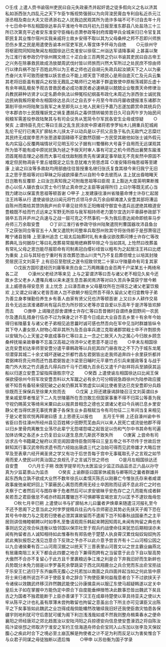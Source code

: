 <!-- { "loadSidebar": true } -->
○壬戌  上遣人赍书谕宿州吏民曰自元失政豪杰并起奸诡之徒多假向义之名以济其私如浙西张九四乱元之天下乍臣乍叛视势强弱以为向背浚民膏血专利自私近杀元江浙丞相及南台大夫又诳诱浙右之人扰我边民观其所为诡诈多端不可不讨自去年十月十七日命中书左相国徐达率兵平淮地今年四月初九日报至淮东郡县八处盐场三十三所已次第克平近者安东淮安守臣梅右丞萧参政等封府库籍甲兵全城来归已令官复其职民复其业惟尔宿州实我亲戚将士故乡安得不取以其为父母桑梓之邦不忍即兴师旅恐伤乡里之民是用遣使告谕本州官吏军民人等宜体予怀毋为自绝
　　○元徐州守将枢密院同知陆聚闻左相国徐达已克淮安以徐宿二州诣达军请降事闻  上甚喜以聚为江淮行省参政仍守徐州赐文绮三十疋白金三百两劳之仍以书谕其吏民曰自古帝王之兴务在除暴救民故成汤放桀周武伐纣皆以师旅而兴然大军所过之处民庶不惊由师行以律兵祸不加于百姓此所以为王者之师也近自胡元失政兵起汝頴天下之人以为豪杰奋兴太平可致而彼惟以妖言惑众不能上顺天意下顺民心是用自底灭亡及元兵云集其老将旧臣虽有握兵之权皆无戡乱之略师行之地甚于群盗致使中原板荡城郭丘虚十有余年祸乱极矣予观古昔救民者必成功害民者必速祸是以兢兢业业敬畏天命修律治兵教民耕种访贤才以定名爵命执法以伸冤枉纪纲虽布政化未周近为浙西张士诚扰我边民纳我叛将爰命左相国徐达总兵讨之自去岁十月至今年四月屡收捷报淮东诸郡次第削平徐州将陆聚当我军之未至即先以土地人民来归予嘉乃志遂加爵赏命其统兵仍守本郡咨尔士民既罹妖党之祸复遭胡兵之毒供馈转输劳苦日久可自丙午岁为始民间税粮军需差役参政陆聚其与有司会议务从宽简令尔军民各安生业毋或惊疑
　　○癸亥  上谓侍臣孔克仁等曰壬辰之乱生民涂炭中原诸将若孛罗帖木儿拥重兵犯城阙乱伦干纪行已夷灭扩廓帖木儿挟太子以动兵是以子抗父且急于私仇无敌忾之志糜烂其民终无成就李思齐张思道辈固碌碌不足数然窃据一方民受其敝他如张士诚外假元名内实寇心反覆两端情状可见明玉珍父子据有川蜀僭称大号喜于自用而无远谋观其所为皆不能有成中原扰扰孰为拯之予揆天时审人事有可定之机今师西出襄樊东踰淮泗首尾相击理之必胜而大事可成伐敌制胜贵先有谋谋定事举敌无不克矣然中原固不难定但民物凋丧千里丘墟既定之后生息犹难方劳思虑耳
○淮安降将梅思祖等至建康  上谕之曰汝等多故赵均用部曲往往皆授重名继归张氏复食其禄今来归我宁无旧主之思乎思祖等对曰草昧之际诚欲择豪杰以自附今幸去彼而从  主上犹出昏暗睹天日岂敢有反覆耶  上曰汝岂真知我之可附哉思祖等曰臣观  主上豁达大度英明果断推赤心以任人辍衣食以赏士令行禁止真命世之主臣等诚得所归  上曰尔等既无贰心当戮力建功以保富贵思祖等顿首谢
○甲子  上发建康往濠州省陵墓命博士许存仁起居注王祎等从行  遣使谕徐达曰闻元将竹贞领马步兵万余自柳滩渡入安豊其部将漕运自陈州而南给其馈饷我庐州俞平章见驻师东正阳脩城守御宜令遣兵巡逻绝其粮道安豊粮既不给而竹贞远来之军野无所掠与我军相持师老力罢尔宜选刘平章薛参政部下骑卒五百并庐州之兵速与之战一鼓可克之不然事机一失为我后患达闻命即统率马步舟师三万余取安豊
　　○丁卯江淮行省参政守徐州陆聚遣院判曹国器攻沛县鱼台下之获张同佥等官五十人聚又遣院判司整率兵取邳州败其守将张侍郎于是邳萧宿迁睢宁诸县皆降  上至濠州追念  仁祖太后始葬时礼有未备议欲改葬问博士许存仁等改葬典礼当何据存仁等曰礼改葬易常服用缌麻葬毕除之今当如其礼  上怆然曰改葬虽有常礼父母之恩岂能尽报耶命有司制素冠白缨衫绖皆以粗布为之起居注王祎曰比缌为重矣  上曰与其轻也宁重时有言改葬恐泄山川灵气乃不复启葬但增土以培其封陵旁居民汪文刘英于  上有旧召至慰抚之遂令招致邻党二十家以守陵墓命有司复其家
　　○戊辰方国珍遣经历刘庸等来贡白金二万两赐庸白金百两千户梁某五十两绮帛各二疋
　　○濠州父老经济等来见  上与之宴谓济等曰吾与诸父老不相见久矣今还故乡念父老乡人遭罹兵难以来未遂生息吾甚闵焉济等对曰久苦兵争莫获宁居今赖  主上威德各得安息劳  主上忧念  上曰濠吾故乡父母墓坟所在岂得忘之诸父老宴饮极欢  上又谓之曰诸父老皆吾故人岂不欲朝夕相见然吾不得久留此父老归宜教导子弟为善立身孝悌勤俭养生乡有善人由家有贤父兄也济等顿首谢  上又曰乡人耕作交易且令无远出滨淮诸郡尚有寇兵恐为所抄掠父老等亦宜自爱以乐高年于是济等皆欢醉而去
　　○庚申  上谒陵还邸舍谓博士许存仁等曰吾昔微时自谓终身田野间一农民尔及遭兵乱措身行伍亦不过为保身之计不意今日成此大业自吾去乡里十有余年今始得归省陵墓复与诸父老子弟相见追思曩时诚可感也然吾向在军中见当时群雄皆纵令其下夺人妻女掠人财物心常非其所为及吾自率兵渡江克取诸郡禁戢士卒不许剽掠务以安辑为心上天鉴之幸底成事存仁等曰主上一念之仁故天人为之属心今归故乡顾念桑梓抚喻亲故眷眷不忘虽汉高祖之待沛中父老恩意不是过也
　　○辛未左相国徐达克安豊初达率师至安豊分遣平章韩政等以兵扼其四门昼夜攻之不下乃于城东龙尾坝潜穿其城二十余丈城坏遂破之忻都竹昌左君弼皆出走我师追奔四十余里获忻都并君弼禆将贲元帅而还竹昌君弼皆走汴梁至日晡时元平章竹贞引兵来援政等复与战于南门外大败之竹贞遁去凡得兵四千马千匹粮九百余石又遣千户赵祥将兵至頴获其运船以归遂立安豊卫留指挥唐胜宗守之
　　○癸酉  上遣使谕左相国徐达曰比闻王保保欲侵徐州今将军攻安豊吾料以大军蹴之必有余力可分精锐急趋徐州为陆参政应援彼不知吾有备轻来侵犯破之必矣仍察其军势虚实以闻比使者至达已克安豊即分兵趋徐既而王保保兵至徐果大败而去
　　○戊寅  上将还建康谒辞陵召汪文刘英谓曰乡里亲戚爱厚者惟足下二人先世陵墓所在吾岂敢忘但国家事重不得不归耳公等善为我守视仍赐英文等绮帛米粟曰此以报夙昔相念之德也又谓诸父老曰今兵祸已息乡里安静父老当得优游无事抚育妻子各保生业乡县租赋当令有司勿征二三年间当复来相见于是父老皆欢悦再拜谢曰感  主上恩德无以报也
　　五月壬午朔  上还自濠州谕中书省臣曰吾往濠州所经州县见百姓稀少田野荒芜由兵兴以来人民死亡或流徙他郡不得以归乡里骨肉离散生业荡尽此辈宁无怨嗟怨嗟之起皆足以伤和气尔中书其命有司遍加体访俾之各还乡土仍复旧业以遂生息庶几斯民不致失所
　　○庚寅  上尝命有司访求古今书籍藏之秘府以资览阅因谓侍臣詹同等曰三皇五帝之书不尽传于世故后世鲜知其行事汉武帝购求遗书而六经始出唐虞三代之治始可得而见武帝雄才大略后世罕及至表章六经开阐圣贤之学又有功于后世吾每于宫中无事辄取孔子之言观之如节用而爱人使民以时真治国之良规孔子之言诚万世之师也
　　○是月左相国徐达还自安豊
　　○六月壬子朔  改医学提举司为太医监设少监正四品监丞正六品以孙守真为少监葛景山为监丞
　　○癸亥  上谕群臣曰国家休戚我与卿等同之曩者群雄并起东西角立孰不欲成大业然不数年徐氏以柔懦灭陈氏以刚暴亡今惟张氏存来者咸谓政事废弛亲昵奸回上下蒙蔽民心离怨而费用无经士卒困败而征调不息此将亡之时也夫察于亡者然后可与图存审于危者然后可以求安彼昧乎安危存亡之几而能有成者鲜矣若吾之君臣傲怠不戒亦终蹈其覆辙岂不可惧卿等宜竭忠宣力以匡予不逮钦哉毋忽
　　○秋七月辛巳朔  上遣使以书与扩廓帖木儿曰曩者尹焕章来随遣汪河报礼至今不还予思阁下之意当此之时孛罗提精兵往云内与京师密迩其势必先挟天子阁下恐在其号令中故力与之竞若归使者必泄其谋故留而不遣阁下岂不知春秋战国豪杰之主平居则讲信脩睦朝聘以时如季札至鲁请观周乐韩起来聘因知周礼未闻有拘留之典也有事则远交近攻合纵连衡以恤邻国以保宗社至于观兵约战使命往来犹恐后期相误亦未闻有拘留者古人诚知相待如此惟春秋有郑告绝于楚楚人执良霄汉累伐匈奴匈奴拘苏武此夷狄报怨之浅见岂意合下反效之予亦不以此介意予尝言齐有十二山河桓公因之以九合诸侯秦有百二山河周汉据之以统天下三晋表里山河晋文以之世主霸业幽燕北有居庸南阻三关天下都会此四要之地合下兼得而跨有之当留意于此合下自以智高势大傲然不合亦不复留心于此方且千里裹粮远争江淮之利是合下弃我旧好而生新衅也兵势既分未免力弱是以孛罗虽死余孽跳梁于西北凤翔鹿台之兵合党而东出俞宝拒战于乐安王仁逃归于东齐幽燕无腹心之托若加以南面之兵四面并起当如之何此皆中原将士来归者所说岂不详于使臣复命之辞合下拘使臣果何益哉意者合下不过欲挟天子令诸侯以效魏武终移汉祚然魏武能使公孙康擒袁尚以服辽东使马超疑韩遂以定关中皇后太子如在掌握中方能伪定中原合下自度能垂绅搢笏决此数事恐皆出魏武下矣且古之为国者不独君能断于上臣亦善谋于下汉王在成皋待楚使以草具待亚夫之使以大牢从陈平之计也礼虽有厚薄未尝拘敢留也拘留之意虽出合下所主亦可见谋臣又出陈平之下矣事皆如此魏武之业岂得成哉倘能幡然改辙续我旧好还我使臣救灾恤患各保疆宇则地利犹可守后患犹可缓为阁下利岂浅浅哉如或不然我则整舟楫乘春水之便命襄阳之师经唐邓之郊北趋嵩汝以安陆沔阳之兵掠德安向信息使安豊濠泗之将自陈汝捣汴梁徐邳之师取济宁淮安之军约王信海道舟师会俞宝同入山东加以张李及天保奴腹心之疾此时合下之境必至土崩瓦解是拘使者之计不足为利而反足以为害矣惟合下与众君子同谋之毋徒独断以遗后悔
　　○甲申  以苏伯衡为国子学录
